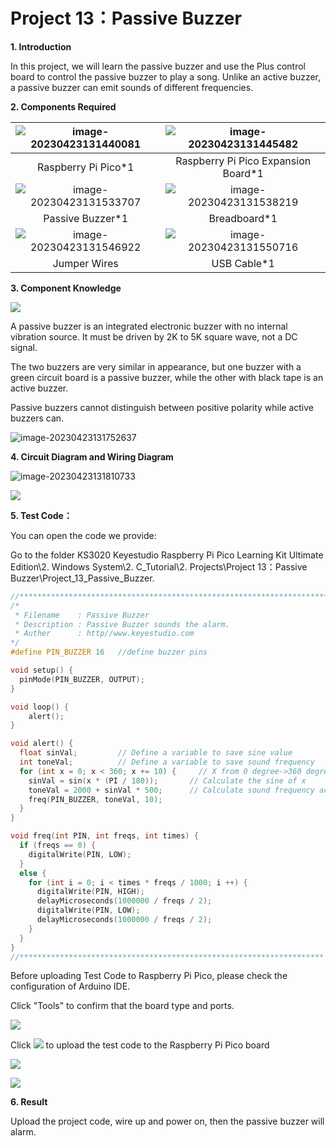 # Project 13：Passive Buzzer

**1. Introduction**

In this project, we will learn the passive buzzer and use the Plus control board to control the passive buzzer to play a song. Unlike an active buzzer, a passive buzzer can emit sounds of different frequencies. 



**2. Components Required**

| ![image-20230423131440081](media/image-20230423131440081.png) | ![image-20230423131445482](media/image-20230423131445482.png) |
| :----------------------------------------------------------: | :----------------------------------------------------------: |
|                     Raspberry Pi Pico*1                      |             Raspberry Pi Pico Expansion Board*1              |
| ![image-20230423131533707](media/image-20230423131533707.png) | ![image-20230423131538219](media/image-20230423131538219.png) |
|                       Passive Buzzer*1                       |                         Breadboard*1                         |
| ![image-20230423131546922](media/image-20230423131546922.png) | ![image-20230423131550716](media/image-20230423131550716.png) |
|                         Jumper Wires                         |                         USB Cable*1                          |



**3. Component Knowledge**

![](/media/8d0020e53824072cbe9d4f7d2f8acb4f.png)

A passive buzzer is an integrated electronic buzzer with no internal vibration source. It must be driven by 2K to 5K square wave, not a DC signal. 

The two buzzers are very similar in appearance, but one buzzer with a green circuit board is a passive buzzer, while the other with black tape is an active buzzer. 

Passive buzzers cannot distinguish between positive polarity while active buzzers can.

![image-20230423131752637](media/image-20230423131752637.png)

**4. Circuit Diagram and Wiring Diagram**

 ![image-20230423131810733](media/image-20230423131810733.png)

![](/media/e601e48f8deddb3e9e7734d0022106b3.png)

**5. Test Code：**

You can open the code we provide:

Go to the folder KS3020 Keyestudio Raspberry Pi Pico Learning Kit Ultimate Edition\2. Windows  System\2. C_Tutorial\2. Projects\Project 13：Passive Buzzer\Project_13_Passive_Buzzer.

```c
//**********************************************************************
/*
 * Filename    : Passive Buzzer
 * Description : Passive Buzzer sounds the alarm.
 * Auther      : http//www.keyestudio.com
*/
#define PIN_BUZZER 16   //define buzzer pins

void setup() {
  pinMode(PIN_BUZZER, OUTPUT);
}

void loop() {
    alert();
}

void alert() {
  float sinVal;         // Define a variable to save sine value
  int toneVal;          // Define a variable to save sound frequency
  for (int x = 0; x < 360; x += 10) {     // X from 0 degree->360 degree
    sinVal = sin(x * (PI / 180));       // Calculate the sine of x
    toneVal = 2000 + sinVal * 500;      // Calculate sound frequency according to the sine of x
    freq(PIN_BUZZER, toneVal, 10);
  }
}

void freq(int PIN, int freqs, int times) {
  if (freqs == 0) {
    digitalWrite(PIN, LOW);
  }
  else {
    for (int i = 0; i < times * freqs / 1000; i ++) {
      digitalWrite(PIN, HIGH);
      delayMicroseconds(1000000 / freqs / 2);
      digitalWrite(PIN, LOW);
      delayMicroseconds(1000000 / freqs / 2);
    }
  }
}
//********************************************************************
```


Before uploading Test Code to Raspberry Pi Pico, please check the configuration of Arduino IDE.

Click "Tools" to confirm that the board type and ports.

![](/media/5bcaec752cf360d1258a04ebf04171d7.png)

Click ![](/media/b0d41283bf5ae66d2d5ab45db15331ba.png) to upload the test code to the Raspberry Pi Pico board

![](/media/d75f2d7c73ed2b31b33c81d1634149f6.png)

![](/media/ddfea52b611785f1ed44767d6b36419a.png)

**6. Result**

Upload the project code, wire up and power on, then the passive buzzer will alarm.
